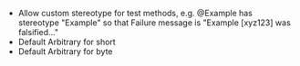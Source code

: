 - Allow custom stereotype for test methods, e.g. @Example has stereotype "Example" 
  so that Failure message is "Example [xyz123] was falsified..."
- Default Arbitrary for short
- Default Arbitrary for byte